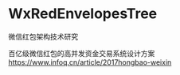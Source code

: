 # WxRedEnvelopesTree
微信红包架构技术研究


百亿级微信红包的高并发资金交易系统设计方案
https://www.infoq.cn/article/2017hongbao-weixin